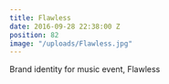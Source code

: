```yaml
---
title: Flawless
date: 2016-09-28 22:38:00 Z
position: 82
image: "/uploads/Flawless.jpg"
---
```


Brand identity for music event, Flawless